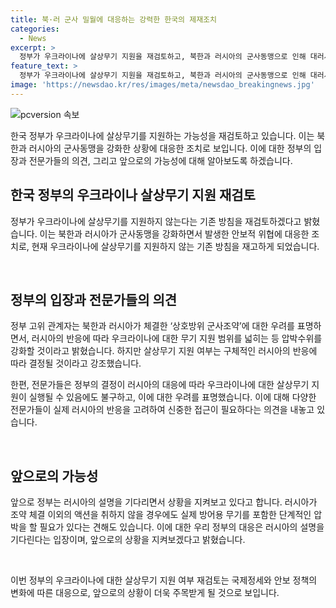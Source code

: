 ```yaml
---
title: 북·러 군사 밀월에 대응하는 강력한 한국의 제재조치
categories:
  - News
excerpt: >
  정부가 우크라이나에 살상무기 지원을 재검토하고, 북한과 러시아의 군사동맹으로 인해 대러시아 수출금지품목을 추가로 확대하기로 결정했습니다. 이에 대한 우리 정부의 반응으로 국가안보실장은 군사협력 약속은 국제사회의 책임을 저버린 궤변이라며 이를 비판하고, 러시아를 압박하기로 결정했습니다. 이에 대한 전문가들의 판단은 러시아와의 관계 악화가 불가피하며, 우크라이나에 대한 무기 지원이 실행될 경우 러시아의 대응을 우려하는 것으로 나타났습니다.
feature_text: >
  정부가 우크라이나에 살상무기 지원을 재검토하고, 북한과 러시아의 군사동맹으로 인해 대러시아 수출금지품목을 추가로 확대하기로 결정했습니다. 이에 대한 우리 정부의 반응으로 국가안보실장은 군사협력 약속은 국제사회의 책임을 저버린 궤변이라며 이를 비판하고, 러시아를 압박하기로 결정했습니다. 이에 대한 전문가들의 판단은 러시아와의 관계 악화가 불가피하며, 우크라이나에 대한 무기 지원이 실행될 경우 러시아의 대응을 우려하는 것으로 나타났습니다.
image: 'https://newsdao.kr/res/images/meta/newsdao_breakingnews.jpg'
---
```


<p><img src="https://newsdao.kr/res/images/meta/newsdao_breakingnews.jpg" alt="pcversion 속보" /></p>

<p>한국 정부가 우크라이나에 살상무기를 지원하는 가능성을 재검토하고 있습니다. 이는 북한과 러시아의 군사동맹을 강화한 상황에 대응한 조치로 보입니다. 이에 대한 정부의 입장과 전문가들의 의견, 그리고 앞으로의 가능성에 대해 알아보도록 하겠습니다.</p>

<h2 data-ke-size="size26">한국 정부의 우크라이나 살상무기 지원 재검토</h2>

<p>정부가 우크라이나에 살상무기를 지원하지 않는다는 기존 방침을 재검토하겠다고 밝혔습니다. 이는 북한과 러시아가 군사동맹을 강화하면서 발생한 안보적 위협에 대응한 조치로, 현재 우크라이나에 살상무기를 지원하지 않는 기존 방침을 재고하게 되었습니다. </p>

<p data-ke-size="size16">&nbsp;</p>

<h2 data-ke-size="size26">정부의 입장과 전문가들의 의견</h2>

<p>정부 고위 관계자는 북한과 러시아가 체결한 ‘상호방위 군사조약’에 대한 우려를 표명하면서, 러시아의 반응에 따라 우크라이나에 대한 무기 지원 범위를 넓히는 등 압박수위를 강화할 것이라고 밝혔습니다. 하지만 살상무기 지원 여부는 구체적인 러시아의 반응에 따라 결정될 것이라고 강조했습니다.</p>

<p>한편, 전문가들은 정부의 결정이 러시아의 대응에 따라 우크라이나에 대한 살상무기 지원이 실행될 수 있음에도 불구하고, 이에 대한 우려를 표명했습니다. 이에 대해 다양한 전문가들이 실제 러시아의 반응을 고려하여 신중한 접근이 필요하다는 의견을 내놓고 있습니다.</p>

<p data-ke-size="size16">&nbsp;</p>

<h2 data-ke-size="size26">앞으로의 가능성</h2>

<p>앞으로 정부는 러시아의 설명을 기다리면서 상황을 지켜보고 있다고 합니다. 러시아가 조약 체결 이외의 액션을 취하지 않을 경우에도 실제 방어용 무기를 포함한 단계적인 압박을 할 필요가 있다는 견해도 있습니다. 이에 대한 우리 정부의 대응은 러시아의 설명을 기다린다는 입장이며, 앞으로의 상황을 지켜보겠다고 밝혔습니다.</p>

<p data-ke-size="size16">&nbsp;</p>

<p>이번 정부의 우크라이나에 대한 살상무기 지원 여부 재검토는 국제정세와 안보 정책의 변화에 따른 대응으로, 앞으로의 상황이 더욱 주목받게 될 것으로 보입니다.</p>

